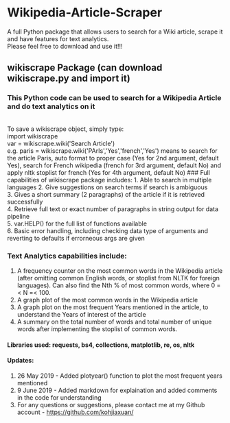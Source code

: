 # Wikipedia-Article-Scraper
A full Python package that allows users to search for a Wiki article, scrape it and have features for text analytics. <br>
Please feel free to download and use it!!!

## wikiscrape Package (can download wikiscrape.py and import it)
### This Python code can be used to search for a Wikipedia Article and do text analytics on it
<br>
To save a wikiscrape object, simply type: <br>
import wikiscrape <br>
var = wikiscrape.wiki('Search Article') <br>
e.g. paris = wikiscrape.wiki('PArIs','Yes','french','Yes') means to search for the article Paris, auto format to proper case (Yes for 2nd argument, default Yes), search for French wikipedia (french for 3rd argument, default No) and apply nltk stoplist for french (Yes for 4th argument, default No)
### Full capabilities of wikiscrape package includes:
1. Able to search in multiple languages
2. Give suggestions on search terms if search is ambiguous <br>
3. Gives a short summary (2 paragraphs) of the article if it is retrieved successfully <br>
4. Retrieve full text or exact number of paragraphs in string output for data pipeline <br>
5. var.HELP() for the full list of functions available <br>
6. Basic error handling, including checking data type of arguments and reverting to defaults if errorneous args are given <br>

### Text Analytics capabilities include:
1. A frequency counter on the most common words in the Wikipedia article (after omitting common English words, or stoplist from NLTK for foreign languages). Can also find the Nth % of most common words, where 0 =< N =< 100. <br>
2. A graph plot of the most common words in the Wikipedia article <br>
3. A graph plot on the most frequent Years mentioned in the article, to understand the Years of interest of the article <br>
4. A summary on the total number of words and total number of unique words after implementing the stoplist of common words. <br>

#### Libraries used: requests, bs4, collections, matplotlib, re, os, nltk

#### Updates:
1. 26 May 2019 - Added plotyear() function to plot the most frequent years mentioned
2. 9 June 2019 - Added markdown for explaination and added comments in the code for understanding <br>
3. For any questions or suggestions, please contact me at my Github account - https://github.com/kohjiaxuan/ <br>
